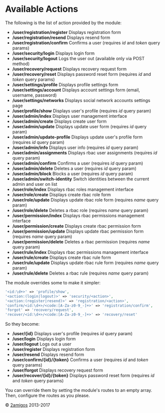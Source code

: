 Available Actions
=================

The following is the list of action provided by the module: 

- **/user/registration/register** Displays registration form
- **/user/registration/resend**   Displays resend form
- **/user/registration/confirm**  Confirms a user (requires *id* and *token* query params)
- **/user/security/login**        Displays login form
- **/user/security/logout**       Logs the user out (available only via POST method)
- **/user/recovery/request**      Displays recovery request form
- **/user/recovery/reset**        Displays password reset form (requires *id* and *token* query params)
- **/user/settings/profile**      Displays profile settings form
- **/user/settings/account**      Displays account settings form (email, username, password)
- **/user/settings/networks**     Displays social network accounts settings page
- **/user/profile/show**          Displays user's profile (requires *id* query param)
- **/user/admin/index**           Displays user management interface
- **/user/admin/create**          Displays create user form
- **/user/admin/update**          Displays update user form (requires *id* query param)
- **/user/admin/update-profile**  Displays update user's profile form (requires *id* query param)
- **/user/admin/info**            Displays user info (requires *id* query param)
- **/user/admin/assignments**     Displays rbac user assignments (requires *id* query param)
- **/user/admin/confirm**         Confirms a user (requires *id* query param)
- **/user/admin/delete**          Deletes a user (requires *id* query param)
- **/user/admin/block**           Blocks a user (requires *id* query param)
- **/user/admin/switch-identity** Switch identities between the current admin and user on list
- **/user/role/index**            Displays rbac roles management interface
- **/user/role/create**           Displays create rbac role form
- **/user/role/update**           Displays update rbac role form (requires *name* query param)
- **/user/role/delete**           Deletes a rbac role (requires *name* query param)
- **/user/permission/index**      Displays rbac permissions management interface
- **/user/permission/create**     Displays create rbac permission form
- **/user/permission/update**     Displays update rbac permission form (requires *name* query param)
- **/user/permission/delete**     Deletes a rbac permission (requires *name* query param)
- **/user/rule/index**            Displays rbac permissions management interface
- **/user/rule/create**           Displays create rbac rule form
- **/user/rule/update**           Displays update rbac rule form (requires *name* query param)
- **/user/rule/delete**           Deletes a rbac rule (requires *name* query param)

The module overrides some to make it simpler:  

```php 
'<id:\d+>' => 'profile/show',
'<action:(login|logout)>' => 'security/<action>',
'<action:(register|resend)>' => 'registration/<action>',
'confirm/<id:\d+>/<code:[A-Za-z0-9_-]+>' => 'registration/confirm',
'forgot' => 'recovery/request',
'recover/<id:\d+>/<code:[A-Za-z0-9_-]+>' => 'recovery/reset'
```

So they become:
 
- **/user/{id}**                   Displays user's profile (requires *id* query param)
- **/user/login**                  Displays login form
- **/user/logout**                 Logs out a user
- **/user/register**               Displays registration form
- **/user/resend**                 Displays resend form
- **/user/confirm/{id}/{token}**   Confirms a user (requires *id* and *token* query params)
- **/user/forgot**                 Displays recovery request form
- **/user/recover/{id}/{token}**   Displays password reset form (requires *id* and *token* query params)


You can override them by setting the module's routes to an empty array. Then, configure the routes as you please.


© [2amigos](http://www.2amigos.us/) 2013-2017
